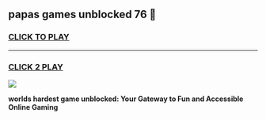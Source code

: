 
## papas games unblocked 76 👋
<h3>
<a href="https://premium.freeplayer.one?title=papas_games_unblocked_76&ref=13F">CLICK TO PLAY</a></h3>
<hr>

<h3>
<a href="https://premium.freeplayer.one?title=papas_games_unblocked_76&ref=13F">CLICK 2 PLAY</a>
  
</h3>

<a href="https://premium.freeplayer.one?title=papas_games_unblocked_76&ref=12F/"><img src="https://clearcache.store/games.png"></a>


**worlds hardest game unblocked: Your Gateway to Fun and Accessible Online Gaming**
